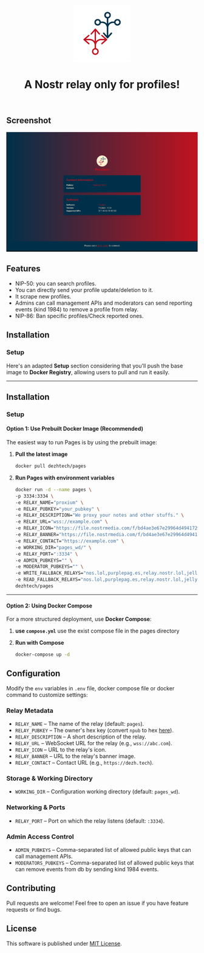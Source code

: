 <p align="center"> 
    <img alt="pages" src="./static/img/logo-transp.png" width="150" height="150" />
</p>

<h1 align="center">
A Nostr relay only for profiles!
</h1>

<br/>

## Screenshot

<img alt="pages" src="./static/img/ss.png"/>

## Features

- NIP-50: you can search profiles.
- You can directly send your profile update/deletion to it.
- It scrape new profiles.
- Admins can call management APIs and moderators can send reporting events (kind 1984) to remove a profile from relay.
- NIP-86: Ban specific profiles/Check reported ones.


## Installation

### Setup

Here's an adapted **Setup** section considering that you'll push the base image to **Docker Registry**, allowing users to pull and run it easily.

---

## **Installation**

### **Setup**

#### **Option 1: Use Prebuilt Docker Image (Recommended)**

The easiest way to run Pages is by using the prebuilt image:

1. **Pull the latest image**

   ```sh
   docker pull dezhtech/pages
   ```

2. **Run Pages with environment variables**
   ```sh
   docker run -d --name pages \
   -p 3334:3334 \
   -e RELAY_NAME="proxium" \
   -e RELAY_PUBKEY="your_pubkey" \
   -e RELAY_DESCRIPTION="We proxy your notes and other stuffs." \
   -e RELAY_URL="wss://example.com" \
   -e RELAY_ICON="https://file.nostrmedia.com/f/bd4ae3e67e29964d494172261dc45395c89f6bd2e774642e366127171dfb81f5/4ba621f11b122afd4aa07a5c00f7d18d14572f61035f397839ec5ac6a400c946.png" \
   -e RELAY_BANNER="https://file.nostrmedia.com/f/bd4ae3e67e29964d494172261dc45395c89f6bd2e774642e366127171dfb81f5/be5b462b3fe0d2d24d0a96147b4e15a6e3f6e3d5d39da7d3130d196e5a066968.png" \
   -e RELAY_CONTACT="https://example.com" \
   -e WORKING_DIR="pages_wd/" \
   -e RELAY_PORT=":3334" \
   -e ADMIN_PUBKEYS="" \
   -e MODERATOR_PUBKEYS="" \
   -e WRITE_FALLBACK_RELAYS="nos.lol,purplepag.es,relay.nostr.lol,jellyfish.land,relay.primal.net,nostr.mom,nostr.wine,nostr.land" \
   -e READ_FALLBACK_RELAYS="nos.lol,purplepag.es,relay.nostr.lol,jellyfish.land,relay.primal.net,nostr.mom,nostr.wine,nostr.land" \
   dezhtech/pages
   ```

---

#### **Option 2: Using Docker Compose**

For a more structured deployment, use **Docker Compose**:

1. **use `compose.yml`**
use the exist compose file in the pages directory


2. **Run with Compose**
   ```sh
   docker-compose up -d
   ```

## Configuration

Modify the `env` variables in `.env` file, docker compose file or docker command to customize settings:

### Relay Metadata

- `RELAY_NAME` – The name of the relay (default: `pages`).
- `RELAY_PUBKEY` – The owner's hex key (convert `npub` to hex [here](https://nostrcheck.me/converter/)).
- `RELAY_DESCRIPTION` – A short description of the relay.
- `RELAY_URL` – WebSocket URL for the relay (e.g., `wss://abc.com`).
- `RELAY_ICON` – URL to the relay's icon.
- `RELAY_BANNER` – URL to the relay's banner image.
- `RELAY_CONTACT` – Contact URL (e.g., `https://dezh.tech`).

### Storage & Working Directory

- `WORKING_DIR` – Configuration working directory (default: `pages_wd`).

### Networking & Ports

- `RELAY_PORT` – Port on which the relay listens (default: `:3334`).

### Admin Access Control

- `ADMIN_PUBKEYS` – Comma-separated list of allowed public keys that can call management APIs.
- `MODERATORS_PUBKEYS` – Comma-separated list of allowed public keys that can remove events from db by sending kind 1984 events.

## Contributing

Pull requests are welcome! Feel free to open an issue if you have feature requests or find bugs.

## License

This software is published under [MIT License](../LICENSE).

